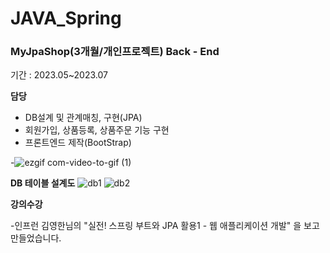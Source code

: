 # JAVA_Spring

### MyJpaShop(3개월/개인프로젝트) Back - End

기간 : 2023.05~2023.07

**담당**

- DB설계 및 관계매칭, 구현(JPA)
- 회원가입, 상품등록, 상품주문 기능 구현
- 프론트엔드 제작(BootStrap)

-![ezgif com-video-to-gif (1)](https://github.com/DongHoonYu96/JAVA_Spring/assets/50190387/bb73b84d-aaff-4fac-87b7-b4784ffb9d5d)

**DB 테이블 설계도**
![db1](https://github.com/DongHoonYu96/JAVA_Spring/assets/50190387/dc110340-5623-46cb-8518-64f1b2277120)
![db2](https://github.com/DongHoonYu96/JAVA_Spring/assets/50190387/889f556c-0e3a-4ffb-817f-ccc485f92235)

**강의수강**

-인프런 김영한님의 "실전! 스프링 부트와 JPA 활용1 - 웹 애플리케이션 개발" 을 보고 만들었습니다.
